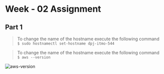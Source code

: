 # Week - 02 Assignment

## Part 1 

> To change the name of the hostname execute the following command                                
`$ sudo hostnamectl set-hostname dpj-itmo-544`

> To change the name of the hostname execute the following command  
`$ aws --version`

![aws-version](https://user-images.githubusercontent.com/54300222/93280176-9aa2d200-f78e-11ea-803f-7abde4faedc7.PNG)